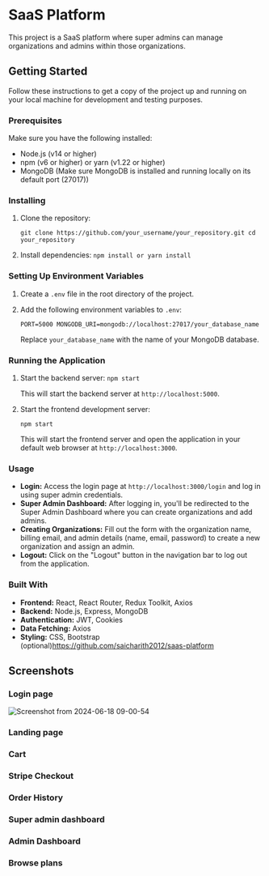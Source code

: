 SaaS Platform
=============

This project is a SaaS platform where super admins can manage organizations and admins within those organizations.

Getting Started
---------------

Follow these instructions to get a copy of the project up and running on your local machine for development and testing purposes.

### Prerequisites

Make sure you have the following installed:

-   Node.js (v14 or higher)
-   npm (v6 or higher) or yarn (v1.22 or higher)
-   MongoDB (Make sure MongoDB is installed and running locally on its default port (27017))

### Installing

1.  Clone the repository:

    `git clone https://github.com/your_username/your_repository.git
    cd your_repository`

2.  Install dependencies:
    `npm install
    or
    yarn install`

### Setting Up Environment Variables

1.  Create a `.env` file in the root directory of the project.

2.  Add the following environment variables to `.env`:

    `PORT=5000
    MONGODB_URI=mongodb://localhost:27017/your_database_name`

    Replace `your_database_name` with the name of your MongoDB database.

### Running the Application

1.  Start the backend server:
    `npm start`

    This will start the backend server at `http://localhost:5000`.

2.  Start the frontend development server:

    `npm start`

    This will start the frontend server and open the application in your default web browser at `http://localhost:3000`.

### Usage

-   **Login:** Access the login page at `http://localhost:3000/login` and log in using super admin credentials.
-   **Super Admin Dashboard:** After logging in, you'll be redirected to the Super Admin Dashboard where you can create organizations and add admins.
-   **Creating Organizations:** Fill out the form with the organization name, billing email, and admin details (name, email, password) to create a new organization and assign an admin.
-   **Logout:** Click on the "Logout" button in the navigation bar to log out from the application.

### Built With

-   **Frontend:** React, React Router, Redux Toolkit, Axios
-   **Backend:** Node.js, Express, MongoDB
-   **Authentication:** JWT, Cookies
-   **Data Fetching:** Axios
-   **Styling:** CSS, Bootstrap (optional)https://github.com/saicharith2012/saas-platform

## Screenshots
### Login page
![Screenshot from 2024-06-18 09-00-54](https://github.com/saicharith2012/saas-platform/assets/78155986/92cc2917-c4bb-43b8-be0c-4733b9ceb1e2)


### Landing page
### Cart
### Stripe Checkout
### Order History
### Super admin dashboard
### Admin Dashboard
### Browse plans

